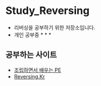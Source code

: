 # Study_Reversing
- 리버싱을 공부하기 위한 저장소입니다.
- 개인 공부중 * * *
## 공부하는 사이트
- [조립하면서 배우는 PE](http://unabated.tistory.com/entry/조립하면서-배우는-PE-첫번째-이야기-PE의-전체적인-구조-Reverse-Engineering?category=640186)
- [Reversing.Kr](http://reversing.kr/index.php)
